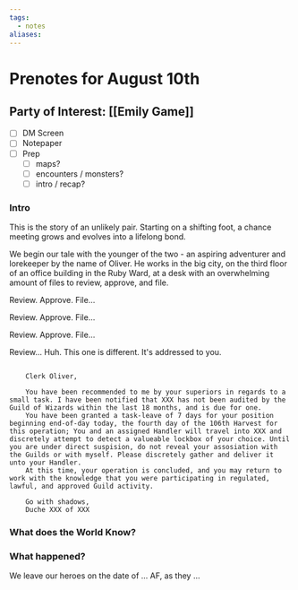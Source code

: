 ```yaml
---
tags:
  - notes
aliases:
---
```


# Prenotes for August 10th
## Party of Interest: [[Emily Game]]
- [ ] DM Screen
- [ ] Notepaper
- [ ] Prep
	- [ ] maps?
	- [ ] encounters / monsters?
	- [ ] intro / recap?

### Intro

This is the story of an unlikely pair. Starting on a shifting foot, a chance meeting grows and evolves into a lifelong bond.

We begin our tale with the younger of the two - an aspiring adventurer and lorekeeper by the name of Oliver. He works in the big city, on the third floor of an office building in the Ruby Ward, at a desk with an overwhelming amount of files to review, approve, and file.

Review. Approve. File...

Review. Approve. File...

Review. Approve. File...

Review... Huh. This one is different. It's addressed to you.

```

	Clerk Oliver,

	You have been recommended to me by your superiors in regards to a small task. I have been notified that XXX has not been audited by the Guild of Wizards within the last 18 months, and is due for one. 
	You have been granted a task-leave of 7 days for your position beginning end-of-day today, the fourth day of the 106th Harvest for this operation; You and an assigned Handler will travel into XXX and discretely attempt to detect a valueable lockbox of your choice. Until you are under direct suspision, do not reveal your assosiation with the Guilds or with myself. Please discretely gather and deliver it unto your Handler. 
	At this time, your operation is concluded, and you may return to work with the knowledge that you were participating in regulated, lawful, and approved Guild activity.

	Go with shadows,
	Duche XXX of XXX

```

### What does the World Know?


### What happened?


We leave our heroes on the date of ... AF, as they ...